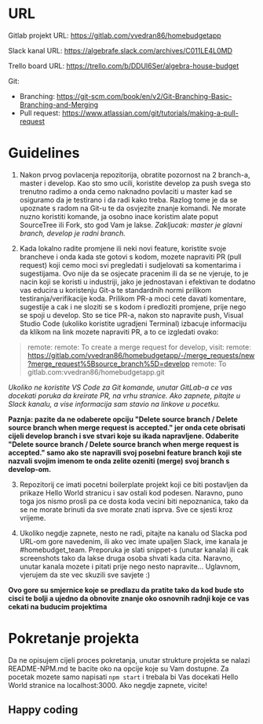 # URL #

Gitlab projekt URL:
https://gitlab.com/vvedran86/homebudgetapp

Slack kanal URL:
https://algebrafe.slack.com/archives/C011LE4L0MD

Trello board URL:
https://trello.com/b/DDUl6Ser/algebra-house-budget

Git:
- Branching: https://git-scm.com/book/en/v2/Git-Branching-Basic-Branching-and-Merging
- Pull request: https://www.atlassian.com/git/tutorials/making-a-pull-request

# Guidelines #
1. Nakon prvog povlacenja repozitorija, obratite pozornost na 2 branch-a, master i develop. Kao sto smo ucili, koristite develop za push svega sto trenutno radimo a onda cemo naknadno povlaciti u master kad se osiguramo da je testirano i da radi kako treba. Razlog tome je da se upoznate s radom na Git-u te da osvjezite znanje komandi. Ne morate nuzno koristiti komande, ja osobno inace koristim alate poput SourceTree ili Fork, sto god Vam je lakse.
*Zakljucak: master je glavni branch, develop je radni branch.*

2. Kada lokalno radite promjene ili neki novi feature, koristite svoje brancheve i onda kada ste gotovi s kodom, mozete napraviti PR (pull request) koji cemo moci svi pregledati i sudjelovati sa komentarima i sugestijama. Ovo nije da se osjecate pracenim ili da se ne vjeruje, to je nacin koji se koristi u industriji, jako je jednostavan i efektivan te dodatno vas educira u koristenju Git-a te standardnih normi prilikom testiranja/verifikacije koda. Prilikom PR-a moci cete davati komentare, sugestije a cak i ne sloziti se s kodom i predloziti promjene, prije nego se spoji u develop. Sto se tice PR-a, nakon sto napravite push, Visual Studio Code (ukoliko koristite ugradjeni Terminal) izbacuje informaciju da klikom na link mozete napraviti PR, a to ce izgledati ovako:

> remote:
> remote: To create a merge request for develop, visit:
> remote:   https://gitlab.com/vvedran86/homebudgetapp/-/merge_requests/new?merge_request%5Bsource_branch%5D=develop
> remote:
> To gitlab.com:vvedran86/homebudgetapp.git

*Ukoliko ne koristite VS Code za Git komande, unutar GitLab-a ce vas docekati poruka da kreirate PR, na vrhu stranice. Ako zapnete, pitajte u Slack kanalu, a vise informacija sam stavio na linkove u pocetku.*

**Paznja: pazite da ne odaberete opciju "Delete source branch / Delete source branch when merge request is accepted." jer onda cete obrisati cijeli develop branch i sve stvari koje su ikada napravljene. Odaberite "Delete source branch / Delete source branch when merge request is accepted." samo ako ste napravili svoj posebni feature branch koji ste nazvali svojim imenom te onda zelite ozeniti (merge) svoj branch s develop-om.**

3. Repozitorij ce imati pocetni boilerplate projekt koji ce biti postavljen da prikaze Hello World stranicu i sav ostali kod podesen. Naravno, puno toga jos nismo prosli pa ce dosta koda vecini biti nepoznanica, tako da se ne morate brinuti da sve morate znati isprva. Sve ce sjesti kroz vrijeme.

4. Ukoliko negdje zapnete, nesto ne radi, pitajte na kanalu od Slacka pod URL-om gore navedenim, ili ako vec imate upaljen Slack, ime kanala je #homebudget_team. Preporuka je slati snippet-s (unutar kanala) ili cak screenshots tako da lakse druga osoba shvati kada cita. Naravno, unutar kanala mozete i pitati prije nego nesto napravite... Uglavnom, vjerujem da ste vec skuzili sve savjete :)

**Ovo gore su smjernice koje se predlazu da pratite tako da kod bude sto cisci te bolji a ujedno da obnovite znanje oko osnovnih radnji koje ce vas cekati na buducim projektima**

# Pokretanje projekta #
Da ne opisujem cijeli proces pokretanja, unutar strukture projekta se nalazi README-NPM.md te bacite oko na opcije koje su Vam dostupne.
Za pocetak mozete samo napisati `npm start` i trebala bi Vas docekati Hello World stranice na localhost:3000.
Ako negdje zapnete, vicite!

## Happy coding ##